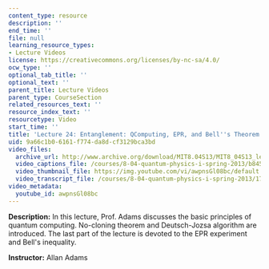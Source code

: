 ```yaml
---
content_type: resource
description: ''
end_time: ''
file: null
learning_resource_types:
- Lecture Videos
license: https://creativecommons.org/licenses/by-nc-sa/4.0/
ocw_type: ''
optional_tab_title: ''
optional_text: ''
parent_title: Lecture Videos
parent_type: CourseSection
related_resources_text: ''
resource_index_text: ''
resourcetype: Video
start_time: ''
title: 'Lecture 24: Entanglement: QComputing, EPR, and Bell''s Theorem'
uid: 9a66c1b0-6161-f774-da8d-cf3129bca3bd
video_files:
  archive_url: http://www.archive.org/download/MIT8.04S13/MIT8_04S13_lec24_300k.mp4
  video_captions_file: /courses/8-04-quantum-physics-i-spring-2013/b845eb042476510386465d05159dac2a_awpnsGl08bc.vtt
  video_thumbnail_file: https://img.youtube.com/vi/awpnsGl08bc/default.jpg
  video_transcript_file: /courses/8-04-quantum-physics-i-spring-2013/174d620cf96b5724f6a73bc7f8ffda6a_awpnsGl08bc.pdf
video_metadata:
  youtube_id: awpnsGl08bc
---
```


**Description:** In this lecture, Prof. Adams discusses the basic principles of quantum computing. No-cloning theorem and Deutsch-Jozsa algorithm are introduced. The last part of the lecture is devoted to the EPR experiment and Bell's inequality.

**Instructor:** Allan Adams

